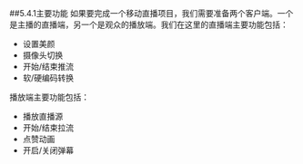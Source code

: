 ##5.4.1主要功能
如果要完成一个移动直播项目，我们需要准备两个客户端。一个是主播的直播端，另一个是观众的播放端。我们在这里的直播端主要功能包括：
* 设置美颜
* 摄像头切换
* 开始/结束推流
* 软/硬编码转换

播放端主要功能包括：
* 播放直播源
* 开始/结束拉流
* 点赞动画
* 开启/关闭弹幕